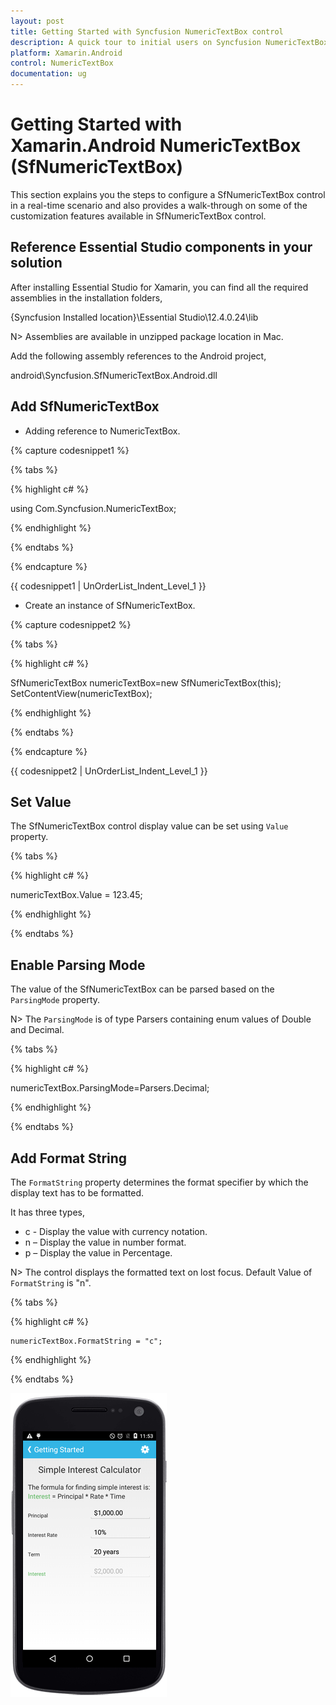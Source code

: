 ```yaml
---
layout: post
title: Getting Started with Syncfusion NumericTextBox control
description: A quick tour to initial users on Syncfusion NumericTextBox (SfNumericTextBox) control for Xamarin.Android platform 
platform: Xamarin.Android
control: NumericTextBox
documentation: ug
---
```


# Getting Started with Xamarin.Android NumericTextBox (SfNumericTextBox)

This section explains you the steps to configure a SfNumericTextBox control in a real-time scenario and also provides a walk-through on some of the customization features available in SfNumericTextBox control.

## Reference Essential Studio components in your solution

After installing Essential Studio for Xamarin, you can find all the required assemblies in the installation folders,

{Syncfusion Installed location}\Essential Studio\12.4.0.24\lib

N> Assemblies are available in unzipped package location in Mac.

Add the following assembly references to the Android project,

android\Syncfusion.SfNumericTextBox.Android.dll

## Add SfNumericTextBox

* Adding reference to NumericTextBox.

{% capture codesnippet1 %}
 
{% tabs %}

{% highlight c# %}

using Com.Syncfusion.NumericTextBox; 

{% endhighlight %}

{% endtabs %}

{% endcapture %}

{{ codesnippet1 | UnOrderList_Indent_Level_1 }}

* Create an instance of SfNumericTextBox.

{% capture codesnippet2 %}
 
{% tabs %}

{% highlight c# %}

SfNumericTextBox numericTextBox=new SfNumericTextBox(this);
SetContentView(numericTextBox);

{% endhighlight %}

{% endtabs %}

{% endcapture %}

{{ codesnippet2 | UnOrderList_Indent_Level_1 }}

## Set Value

The SfNumericTextBox control display value can be set using `Value` property.

{% tabs %}

{% highlight c# %}

numericTextBox.Value = 123.45;

{% endhighlight %}

{% endtabs %}


## Enable Parsing Mode

The value of the SfNumericTextBox can be parsed based on the `ParsingMode` property. 

N> The `ParsingMode` is of type Parsers containing enum values of Double and Decimal.

{% tabs %}

{% highlight c# %}

numericTextBox.ParsingMode=Parsers.Decimal;
	
{% endhighlight %}

{% endtabs %}

## Add Format String

The `FormatString` property determines the format specifier by which the display text has to be formatted. 

It has three types,

* c - Display the value with currency notation.
* n – Display the value in number format.
* p – Display the value in Percentage.

N> The control displays the formatted text on lost focus. Default Value of `FormatString` is "n".

{% tabs %}

{% highlight c# %}

	numericTextBox.FormatString = "c";

{% endhighlight %}

{% endtabs %}

![Xamarin.Android NumericTextBox](images/gettingstarted.png) 